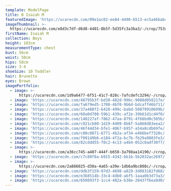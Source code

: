 ```yaml
---
template: ModelPage
title: B Isaiah M
featuredImage: 'https://ucarecdn.com/09e1ac02-ee84-4490-b513-ec5a46bab42a/'
imageThumbnail: >-
  https://ucarecdn.com/e8d3c7df-d6d8-4401-8b5f-5d35fc3a3ba3/-/crop/753x1082/484,191/-/preview/
firstName: Isaiah M
collection: Boys
height: 103cm
measurementType: chest
bust: 56cm
waist: 50cm
hips: 58cm
size: 3-4
shoeSize: 10 Toddler
hair: Brunette
eyes: Brown
imagePortfolio:
  - image: >-
      https://ucarecdn.com/1d9a6477-6f51-41c7-828c-7afcdefc3294/-/crop/1558x2237/75,211/-/preview/
  - image: 'https://ucarecdn.com/48795b3f-bd38-482d-99bc-9088d058217e/'
  - image: 'https://ucarecdn.com/fa679ed5-1708-4bf0-9b6d-bdcaff46b711/'
  - image: 'https://ucarecdn.com/37a488f2-6428-499c-babd-50879910699b/'
  - image: 'https://ucarecdn.com/60a0d700-59b1-439c-af2e-39b61d1cd4f0/'
  - image: 'https://ucarecdn.com/140227af-f862-47aa-8791-4f68bd0c505b/'
  - image: 'https://ucarecdn.com/c021cb80-1d19-4409-8b6f-5a868d83eea2/'
  - image: 'https://ucarecdn.com/46f44d34-bfe1-4067-b957-a54a8cdb69fe/'
  - image: 'https://ucarecdn.com/c00c0871-6771-4b2a-af34-e466bef7320c/'
  - image: 'https://ucarecdn.com/f09149b6-e184-4f2a-bc7b-fb29a9803fe3/'
  - image: 'https://ucarecdn.com/82cddd55-f0c2-4c13-a4b4-052c0adf30f7/'
  - image: >-
      https://ucarecdn.com/a36cc745-a407-444f-b658-3a798aa14190/-/crop/584x867/46,51/-/preview/
  - image: 'https://ucarecdn.com/c7c88f8a-b915-4342-bb1b-5b2032ac2697/'
  - image: >-
      https://ucarecdn.com/2a886025-d30a-4a65-a39e-1db6a9bc808c/-/crop/499x781/113,119/-/preview/
  - image: 'https://ucarecdn.com/ddb3f159-07d3-4698-a829-3d083182fd68/'
  - image: 'https://ucarecdn.com/e3b8514b-33c4-4db0-abf5-1aaa0b3d73a3/'
  - image: 'https://ucarecdn.com/650893f3-1cc4-482a-b38e-20437f6ea9d0/'
---
```


